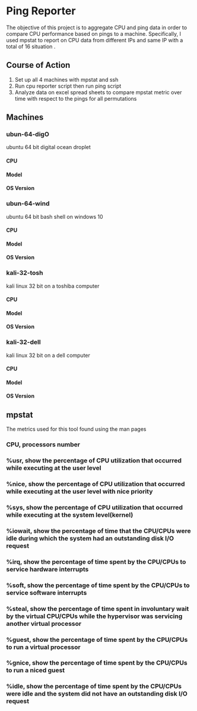 # Ping Reporter
The objective of this project is to aggregate CPU and ping data in order to compare CPU performance based on pings to a machine.
Specifically, I used mpstat to report on CPU data from different IPs and same IP with a total of 16 situation .

## Course of Action
1. Set up all 4 machines with mpstat and ssh
2. Run cpu reporter script then run ping script 
3. Analyze data on excel spread sheets to compare mpstat metric over time with respect to the pings for all permutations

## Machines
### ubun-64-digO
ubuntu 64 bit digital ocean droplet
#### CPU
#### Model
#### OS Version

### ubun-64-wind
ubuntu 64 bit bash shell on windows 10
#### CPU
#### Model
#### OS Version

### kali-32-tosh
kali linux 32 bit on a toshiba computer
#### CPU
#### Model
#### OS Version

### kali-32-dell
kali linux 32 bit on a dell computer
#### CPU
#### Model
#### OS Version

## mpstat
The metrics used for this tool found using the man pages
### CPU, processors number
### %usr, show the percentage of CPU utilization that occurred while executing at the user level
### %nice, show the percentage of CPU utilization that occurred while executing at the user level with nice priority
### %sys, show the percentage of CPU utilization that occurred while executing at the system level(kernel)
### %iowait, show the percentage of time that the CPU/CPUs were idle during which the system had an outstanding disk I/O request
### %irq, show the percentage of time spent by the CPU/CPUs to service hardware interrupts
### %soft, show the percentage of time spent by the CPU/CPUs to service software interrupts
### %steal, show the percentage of time spent in involuntary wait by the virtual CPU/CPUs while the hypervisor was servicing another virtual processor
### %guest, show the percentage of time spent by the CPU/CPUs to run a virtual processor
### %gnice, show the percentage of time spent by the CPU/CPUs to run a niced guest
### %idle, show the percentage of time spent by the CPU/CPUs were idle and the system did not have an outstanding disk I/O request
